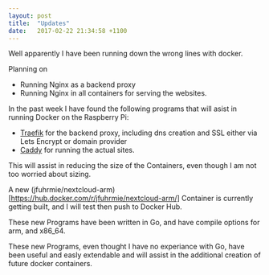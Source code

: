 ```yaml
---
layout: post
title:  "Updates"
date:   2017-02-22 21:34:58 +1100
---
```


Well apparently I have been running down the wrong lines with docker.

Planning on 
 * Running Nginx as a backend proxy
 * Running Nginx in all containers for serving the websites.
 
In the past week I have found the following programs that will asist in running Docker on the Raspberry Pi:
 * [Traefik](https://traefik.io) for the backend proxy, including dns creation and SSL either via Lets Encrypt or domain provider
 * [Caddy](https://caddyserver.com) for running the actual sites.
 
This will assist in reducing the size of the Containers, even though I am not too worried about sizing.

A new (jfuhrmie/nextcloud-arm)[https://hub.docker.com/r/jfuhrmie/nextcloud-arm/] Container is currently getting built, and I will test then push to Docker Hub.

These new Programs have been written in Go, and have compile options for arm, and x86_64.

These new Programs, even thought I have no experiance with Go, have been useful and easly extendable and will assist in the additional creation of future docker containers.
